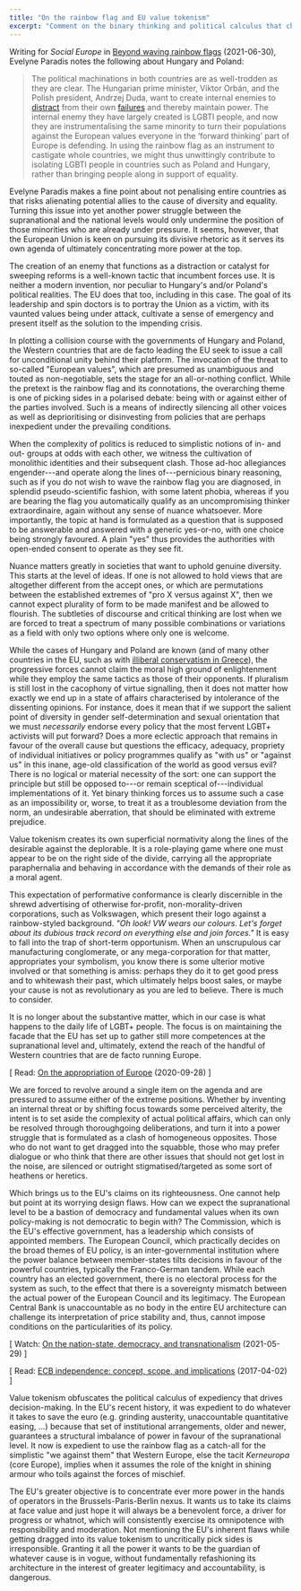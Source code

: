 ```yaml
---
title: "On the rainbow flag and EU value tokenism"
excerpt: "Comment on the binary thinking and political calculus that characterises the EU's rainbow flag rhetoric."
---
```


Writing for _Social Europe_ in [Beyond waving rainbow
flags](https://socialeurope.eu/beyond-waving-rainbow-flags)
(2021-06-30), Evelyne Paradis notes the following about Hungary and
Poland:

> The political machinations in both countries are as well-trodden as
> they are clear.  The Hungarian prime minister, Viktor Orbán, and the
> Polish president, Andrzej Duda, want to create internal enemies to
> [distract](https://socialeurope.eu/social-resistance-in-hungary) from
> their own
> [failures](https://socialeurope.eu/polands-abortion-protests-democratic-standards-at-stake)
> and thereby maintain power.  The internal enemy they have largely
> created is LGBTI people, and now they are instrumentalising the same
> minority to turn their populations against the European values
> everyone in the ‘forward thinking’ part of Europe is defending.  In
> using the rainbow flag as an instrument to castigate whole countries,
> we might thus unwittingly contribute to isolating LGBTI people in
> countries such as Poland and Hungary, rather than bringing people
> along in support of equality.

Evelyne Paradis makes a fine point about not penalising entire countries
as that risks alienating potential allies to the cause of diversity and
equality.  Turning this issue into yet another power struggle between
the supranational and the national levels would only undermine the
position of those minorities who are already under pressure.  It seems,
however, that the European Union is keen on pursuing its divisive
rhetoric as it serves its own agenda of ultimately concentrating more
power at the top.

The creation of an enemy that functions as a distraction or catalyst for
sweeping reforms is a well-known tactic that incumbent forces use.  It
is neither a modern invention, nor peculiar to Hungary's and/or Poland's
political realities.  The EU does that too, including in this case.  The
goal of its leadership and spin doctors is to portray the Union as a
victim, with its vaunted values being under attack, cultivate a sense of
emergency and present itself as the solution to the impending crisis.

In plotting a collision course with the governments of Hungary and
Poland, the Western countries that are de facto leading the EU seek to
issue a call for unconditional unity behind their platform.  The
invocation of the threat to so-called "European values", which are
presumed as unambiguous and touted as non-negotiable, sets the stage for
an all-or-nothing conflict.  While the pretext is the rainbow flag and
its connotations, the overarching theme is one of picking sides in a
polarised debate: being with or against either of the parties involved.
Such is a means of indirectly silencing all other voices as well as
deprioritising or disinvesting from policies that are perhaps
inexpedient under the prevailing conditions.

When the complexity of politics is reduced to simplistic notions of in-
and out- groups at odds with each other, we witness the cultivation of
monolithic identities and their subsequent clash.  Those ad-hoc
allegiances engender---and operate along the lines of---pernicious
binary reasoning, such as if you do not wish to wave the rainbow flag
you are diagnosed, in splendid pseudo-scientific fashion, with some
latent phobia, whereas if you are bearing the flag you automatically
qualify as an uncompromising thinker extraordinaire, again without any
sense of nuance whatsoever.  More importantly, the topic at hand is
formulated as a question that is supposed to be answerable and answered
with a generic yes-or-no, with one choice being strongly favoured.  A
plain "yes" thus provides the authorities with open-ended consent to
operate as they see fit.

Nuance matters greatly in societies that want to uphold genuine
diversity.  This starts at the level of ideas.  If one is not allowed to
hold views that are altogether different from the accept ones, or which
are permutations between the established extremes of "pro X versus
against X", then we cannot expect plurality of form to be made manifest
and be allowed to flourish.  The subtleties of discourse and critical
thinking are lost when we are forced to treat a spectrum of many
possible combinations or variations as a field with only two options
where only one is welcome.

While the cases of Hungary and Poland are known (and of many other
countries in the EU, such as with [illiberal conservatism in
Greece](https://jacobinmag.com/2021/04/illiberal-conservatism-greece-new-democracy-kyriakos-mitsotakis)),
the progressive forces cannot claim the moral high ground of
enlightenment while they employ the same tactics as those of their
opponents.  If pluralism is still lost in the cacophony of virtue
signalling, then it does not matter how exactly we end up in a state of
affairs characterised by intolerance of the dissenting opinions.  For
instance, does it mean that if we support the salient point of diversity
in gender self-determination and sexual orientation that we must
_necessarily_ endorse every policy that the most fervent LGBT+ activists
will put forward?  Does a more eclectic approach that remains in favour
of the overall cause but questions the efficacy, adequacy, propriety of
individual initiatives or policy programmes qualify as "with us" or
"against us" in this inane, age-old classification of the world as good
versus evil?  There is no logical or material necessity of the sort: one
can support the principle but still be opposed to---or remain sceptical
of---individual implementations of it.  Yet binary thinking forces us to
assume such a case as an impossibility or, worse, to treat it as a
troublesome deviation from the norm, an undesirable aberration, that
should be eliminated with extreme prejudice.

Value tokenism creates its own superficial normativity along the lines
of the desirable against the deplorable.  It is a role-playing game
where one must appear to be on the right side of the divide, carrying
all the appropriate paraphernalia and behaving in accordance with the
demands of their role as a moral agent.

This expectation of performative conformance is clearly discernible in
the shrewd advertising of otherwise for-profit, non-morality-driven
corporations, such as Volkswagen, which present their logo against a
rainbow-styled background.  _"Oh look!  VW wears our colours.  Let's
forget about its dubious track record on everything else and join
forces."_  It is easy to fall into the trap of short-term opportunism.
When an unscrupulous car manufacturing conglomerate, or any
mega-corporation for that matter, appropriates your symbolism, you know
there is some ulterior motive involved or that something is amiss:
perhaps they do it to get good press and to whitewash their past, which
ultimately helps boost sales, or maybe your cause is not as
revolutionary as you are led to believe.  There is much to consider.

It is no longer about the substantive matter, which in our case is what
happens to the daily life of LGBT+ people.  The focus is on maintaining
the facade that the EU has set up to gather still more competences at
the supranational level and, ultimately, extend the reach of the handful
of Western countries that are de facto running Europe.

[ Read: [On the appropriation of
Europe](https://protesilaos.com/politics/2020-09-28-appropriation-europe/)
(2020-09-28) ]

We are forced to revolve around a single item on the agenda and are
pressured to assume either of the extreme positions.  Whether by
inventing an internal threat or by shifting focus towards some perceived
alterity, the intent is to set aside the complexity of actual political
affairs, which can only be resolved through thoroughgoing deliberations,
and turn it into a power struggle that is formulated as a clash of
homogeneous opposites.  Those who do not want to get dragged into the
squabble, those who may prefer dialogue or who think that there are
other issues that should not get lost in the noise, are silenced or
outright stigmatised/targeted as some sort of heathens or heretics.

Which brings us to the EU's claims on its righteousness.  One cannot
help but point at its worrying design flaws.  How can we expect the
supranational level to be a bastion of democracy and fundamental values
when its own policy-making is not democratic to begin with?  The
Commission, which is the EU's effective government, has a leadership
which consists of appointed members.  The European Council, which
practically decides on the broad themes of EU policy, is an
inter-governmental institution where the power balance between
member-states tilts decisions in favour of the powerful countries,
typically the Franco-German tandem.  While each country has an elected
government, there is no electoral process for the system as such, to the
effect that there is a sovereignty mismatch between the actual power of
the European Council and its legitimacy.  The European Central Bank is
unaccountable as no body in the entire EU architecture can challenge its
interpretation of price stability and, thus, cannot impose conditions on
the particularities of its policy.

[ Watch: [On the nation-state, democracy, and
transnationalism](https://protesilaos.com/politics/2021-05-29-nation-state-democracy-transnationalism/)
(2021-05-29) ]

[ Read: [ECB independence: concept, scope, and
implications](https://protesilaos.com/ecb-independence-review/)
(2017-04-02) ]

Value tokenism obfuscates the political calculus of expediency that
drives decision-making.  In the EU's recent history, it was expedient to
do whatever it takes to save the euro (e.g. grinding austerity,
unaccountable quantitative easing, ...) because that set of
institutional arrangements, older and newer, guarantees a structural
imbalance of power in favour of the supranational level.  It now is
expedient to use the rainbow flag as a catch-all for the simplistic "we
against them" that Western Europe, else the tacit _Kerneuropa_ (core
Europe), implies when it assumes the role of the knight in shining
armour who toils against the forces of mischief.

The EU's greater objective is to concentrate ever more power in the
hands of operators in the Brussels-Paris-Berlin nexus.  It wants us to
take its claims at face value and just hope it will always be a
benevolent force, a driver for progress or whatnot, which will
consistently exercise its omnipotence with responsibility and
moderation.  Not mentioning the EU's inherent flaws while getting
dragged into its value tokenism to uncritically pick sides is
irresponsible.  Granting it all the power it wants to be the guardian of
whatever cause is in vogue, without fundamentally refashioning its
architecture in the interest of greater legitimacy and accountability,
is dangerous.
